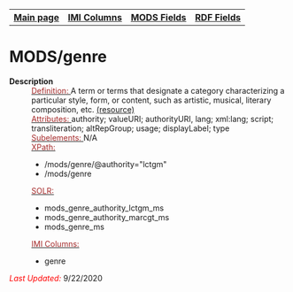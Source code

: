 <!DOCTYPE html>
<html>

<body>
<table style="width:100%">
  <tr>
    <th><a href="index.md">Main page</a></th>
	<th><a href="IMI.md">IMI Columns</a></th>
    <th><a href="MODS.md">MODS Fields</a></th>
    <th><a href="RDF.md">RDF Fields</a></th>
  </tr>
</table>



<h1>MODS/genre</h1>
<dl>
  <dt><b>Description</b></dt>
  <dd><ins><font color="brown">Definition: </font></ins>A term or terms that designate a category characterizing a particular style, form, or content, such as artistic, musical, literary composition, etc.
<a href="https://www.loc.gov/standards/mods/userguide/genre.md">(resource)</a></dd>
  <dd><ins><font color="brown">Attributes: </font></ins> authority; valueURI; authorityURI, lang; xml:lang; script; transliteration; altRepGroup; usage; displayLabel; type</dd>
  <dd><ins><font color="brown">Subelements: </font></ins> N/A</dd>
  <dd><ins><font color="brown">XPath:</font></ins>
	<ul>
		<li>/mods/genre/@authority="lctgm"</li>
		<li>/mods/genre</li>
	</ul>
  </dd>
  <dd><ins><font color="brown">SOLR:</font></ins>
	<ul>
		<li>mods_genre_authority_lctgm_ms</li>
		<li>mods_genre_authority_marcgt_ms</li>
		<li>mods_genre_ms</li>
	</ul>
  </dd>
  <dd><ins><font color="brown">IMI Columns: </font></ins>
	<ul>
		<li>genre</li>
		</ul>
	</dd>
	<p><font color="red"><i>Last Updated: </i></font>9/22/2020</p>
</dl>

</body>
</html>